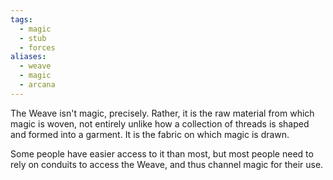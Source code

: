 ```yaml
---
tags:
  - magic
  - stub
  - forces
aliases:
  - weave
  - magic
  - arcana
---
```

The Weave isn't magic, precisely. Rather, it is the raw material from which magic is woven, not entirely unlike how a collection of threads is shaped and formed into a garment. It is the fabric on which magic is drawn.

Some people have easier access to it than most, but most people need to rely on conduits to access the Weave, and thus channel magic for their use.